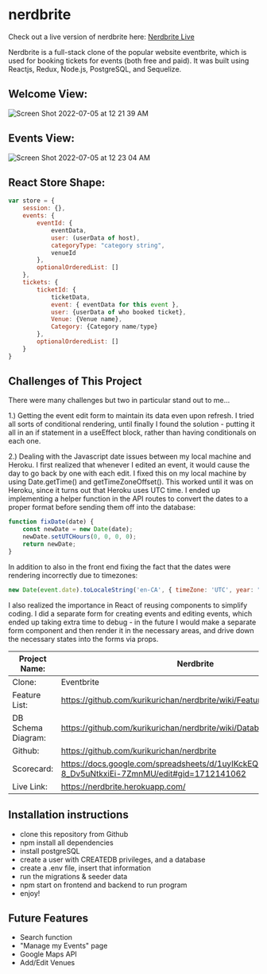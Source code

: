 # nerdbrite

Check out a live version of nerdbrite here: [Nerdbrite Live](https://nerdbrite.herokuapp.com/)

Nerdbrite is a full-stack clone of the popular website eventbrite, which is used for booking tickets for events (both free and paid). It was built using Reactjs, Redux, Node.js, PostgreSQL, and Sequelize.

## Welcome View:
![Screen Shot 2022-07-05 at 12 21 39 AM](https://user-images.githubusercontent.com/8907997/177274368-a419cb23-1980-4980-bdaf-bebf7bd2a7e1.png)

## Events View:
![Screen Shot 2022-07-05 at 12 23 04 AM](https://user-images.githubusercontent.com/8907997/177274571-4d78f56c-1217-45cc-ae84-28b96bea950e.png)

## React Store Shape:
```javascript
var store = {
    session: {},
    events: {
        eventId: {
            eventData,
            user: (userData of host),
            categoryType: "category string",
            venueId
        },
        optionalOrderedList: []
    },
    tickets: {
        ticketId: {
            ticketData,
            event: { eventData for this event },
            user: {userData of who booked ticket},
            Venue: {Venue name},
            Category: {Category name/type}
        },
        optionalOrderedList: []
    }
}
```
## Challenges of This Project

There were many challenges but two in particular stand out to me...

1.) Getting the event edit form to maintain its data even upon refresh. I tried all sorts of conditional rendering, until finally I found the solution - putting it all in an if statement in a useEffect block, rather than having conditionals on each one.

2.) Dealing with the Javascript date issues between my local machine and Heroku. I first realized that whenever I edited an event, it would cause the day to go back by one with each edit. I fixed this on my local machine by using Date.getTime() and getTimeZoneOffset(). This worked until it was on Heroku, since it turns out that Heroku uses UTC time. I ended up implementing a helper function in the API routes to convert the dates to a proper format before sending them off into the database: 

```javascript
function fixDate(date) {
    const newDate = new Date(date);
    newDate.setUTCHours(0, 0, 0, 0);
    return newDate;
}
```
In addition to also in the front end fixing the fact that the dates were rendering incorrectly due to timezones: 
```javascript
new Date(event.date).toLocaleString('en-CA', { timeZone: 'UTC', year: "numeric", month: "numeric", day: "numeric" })
```
I also realized the importance in React of reusing components to simplify coding. I did a separate form for creating events and editing events, which ended up taking extra time to debug - in the future I would make a separate form component and then render it in the necessary areas, and drive down the necessary states into the forms via props. 

Project Name: | Nerdbrite
-- | --
Clone: | Eventbrite
Feature List: | https://github.com/kurikurichan/nerdbrite/wiki/Features-List
DB Schema Diagram: | https://github.com/kurikurichan/nerdbrite/wiki/Database-Schema
Github: | https://github.com/kurikurichan/nerdbrite
Scorecard: | https://docs.google.com/spreadsheets/d/1uyIKckEQB1SsAg2inK3vy2-8_Dv5uNtkxiEi-7ZmnMU/edit#gid=1712141062
Live Link: | https://nerdbrite.herokuapp.com/

## Installation instructions
* clone this repository from Github
* npm install all dependencies
* install postgreSQL
* create a user with CREATEDB privileges, and a database
* create a .env file, insert that information
* run the migrations & seeder data
* npm start on frontend and backend to run program
* enjoy!


## Future Features
* Search function
* "Manage my Events" page
* Google Maps API
* Add/Edit Venues
